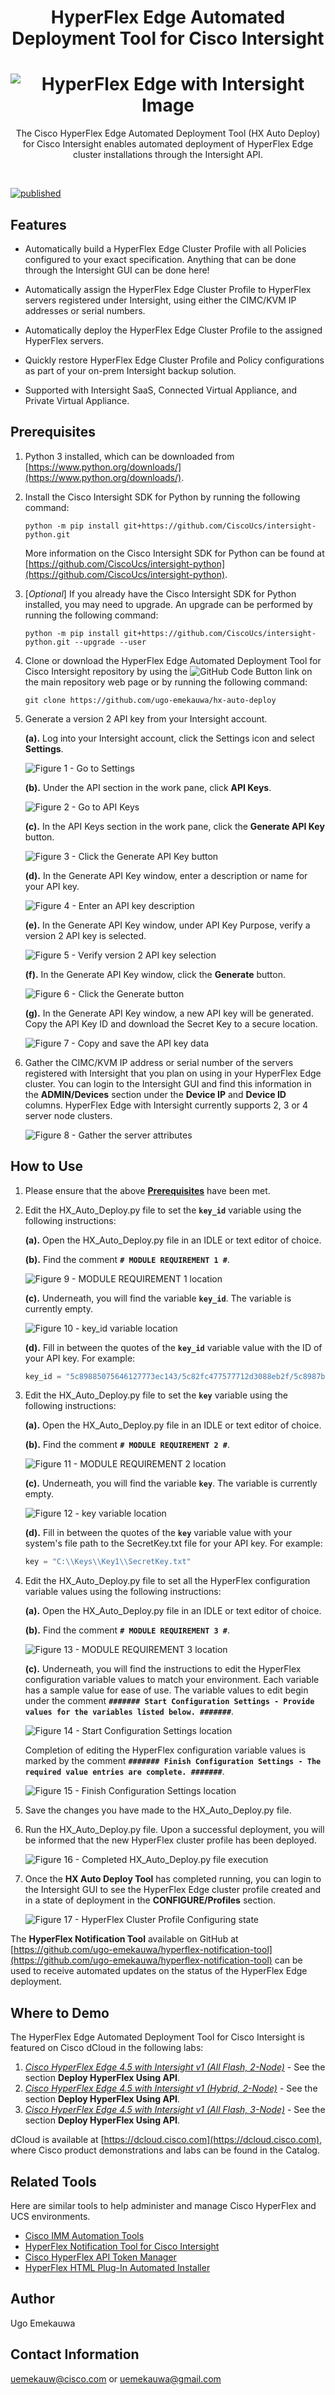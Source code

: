 <h1 align="center">HyperFlex Edge Automated Deployment Tool for Cisco Intersight</h1>

<h1 align="center">
  <img alt="HyperFlex Edge with Intersight Image" title="HyperFlex Edge with Intersight" src="./assets/HyperFlex_Edge_with_Cisco_Intersight_Graphic.png">
</h1>  

<p align="center">
  The Cisco HyperFlex Edge Automated Deployment Tool (HX Auto Deploy) for Cisco Intersight enables automated deployment of HyperFlex Edge cluster installations through the Intersight API.
</p>
<br>

[![published](https://static.production.devnetcloud.com/codeexchange/assets/images/devnet-published.svg)](https://developer.cisco.com/codeexchange/github/repo/ugo-emekauwa/hx-auto-deploy)

## Features
- Automatically build a HyperFlex Edge Cluster Profile with all Policies configured to your exact specification. Anything that can be done through the Intersight GUI can be done here!

- Automatically assign the HyperFlex Edge Cluster Profile to HyperFlex servers registered under Intersight, using either the CIMC/KVM IP addresses or serial numbers.

- Automatically deploy the HyperFlex Edge Cluster Profile to the assigned HyperFlex servers.

- Quickly restore HyperFlex Edge Cluster Profile and Policy configurations as part of your on-prem Intersight backup solution.

- Supported with Intersight SaaS, Connected Virtual Appliance, and Private Virtual Appliance.

## Prerequisites
1. Python 3 installed, which can be downloaded from [https://www.python.org/downloads/](https://www.python.org/downloads/).
2. Install the Cisco Intersight SDK for Python by running the following command:
   ```
   python -m pip install git+https://github.com/CiscoUcs/intersight-python.git
   ```
   More information on the Cisco Intersight SDK for Python can be found at [https://github.com/CiscoUcs/intersight-python](https://github.com/CiscoUcs/intersight-python).
3. [_Optional_] If you already have the Cisco Intersight SDK for Python installed, you may need to upgrade. An upgrade can be performed by running the following command:
   ```
   python -m pip install git+https://github.com/CiscoUcs/intersight-python.git --upgrade --user
   ```
4. Clone or download the HyperFlex Edge Automated Deployment Tool for Cisco Intersight repository by using the ![GitHub Code Button](./assets/GitHub_Code_Button.png "GitHub Code Button") link on the main repository web page or by running the following command:
    ```
    git clone https://github.com/ugo-emekauwa/hx-auto-deploy
    ```
5. Generate a version 2 API key from your Intersight account.

    **(a).** Log into your Intersight account, click the Settings icon and select **Settings**.
    
      ![Figure 1 - Go to Settings](./assets/Figure_1_Go_to_Settings.png "Figure 1 - Go to Settings")
      
    **(b).** Under the API section in the work pane, click **API Keys**.
    
      ![Figure 2 - Go to API Keys](./assets/Figure_2_Go_to_API_Keys.png "Figure 2 - Go to API Keys")
      
    **(c).** In the API Keys section in the work pane, click the **Generate API Key** button.
    
      ![Figure 3 - Click the Generate API Key button](./assets/Figure_3_Click_the_Generate_API_Key_button.png "Figure 3 - Click the Generate API Key button")
      
    **(d).** In the Generate API Key window, enter a description or name for your API key.
    
      ![Figure 4 - Enter an API key description](./assets/Figure_4_Enter_an_API_key_description.png "Figure 4 - Enter an API key description")
      
    **(e).** In the Generate API Key window, under API Key Purpose, verify a version 2 API key is selected.
    
      ![Figure 5 - Verify version 2 API key selection](./assets/Figure_5_Verify_version_2_API_key_selection.png "Figure 5 - Verify version 2 API key selection")
      
    **(f).** In the Generate API Key window, click the **Generate** button.
    
      ![Figure 6 - Click the Generate button](./assets/Figure_6_Click_the_Generate_button.png "Figure 6 - Click the Generate button")
      
    **(g).** In the Generate API Key window, a new API key will be generated. Copy the API Key ID and download the Secret Key to a secure location.
    
      ![Figure 7 - Copy and save the API key data](./assets/Figure_7_Copy_and_save_the_API_key_data.png "Figure 7 - Copy and save the API key data")
6. Gather the CIMC/KVM IP address or serial number of the servers registered with Intersight that you plan on using in your HyperFlex Edge cluster. You can login to the Intersight GUI and find this information in the **ADMIN/Devices** section under the **Device IP** and **Device ID** columns. HyperFlex Edge with Intersight currently supports 2, 3 or 4 server node clusters.

    ![Figure 8 - Gather the server attributes](./assets/Figure_8_Gather_the_server_attributes.png "Figure 8 - Gather the server attributes")

## How to Use
1. Please ensure that the above [**Prerequisites**](https://github.com/ugo-emekauwa/hx-auto-deploy#prerequisites) have been met.
2. Edit the HX_Auto_Deploy.py file to set the **`key_id`** variable using the following instructions:

    **(a).** Open the HX_Auto_Deploy.py file in an IDLE or text editor of choice.
    
    **(b).** Find the comment **`# MODULE REQUIREMENT 1 #`**.
     
      ![Figure 9 - MODULE REQUIREMENT 1 location](./assets/Figure_9_MODULE_REQUIREMENT_1_location.png "Figure 9 - MODULE REQUIREMENT 1 location")
      
    **(c).** Underneath, you will find the variable **`key_id`**. The variable is currently empty.
    
      ![Figure 10 - key_id variable location](./assets/Figure_10_key_id_variable_location.png "Figure 10 - key_id variable location")
      
    **(d).** Fill in between the quotes of the **`key_id`** variable value with the ID of your API key. For example:
      ```py
      key_id = "5c89885075646127773ec143/5c82fc477577712d3088eb2f/5c8987b17577712d302eaaff"
      ```
3. Edit the HX_Auto_Deploy.py file to set the **`key`** variable using the following instructions:

    **(a).** Open the HX_Auto_Deploy.py file in an IDLE or text editor of choice.
    
    **(b).** Find the comment **`# MODULE REQUIREMENT 2 #`**.
    
      ![Figure 11 - MODULE REQUIREMENT 2 location](./assets/Figure_11_MODULE_REQUIREMENT_2_location.png "Figure 11 - MODULE REQUIREMENT 2 location")
      
    **(c).** Underneath, you will find the variable **`key`**. The variable is currently empty.
    
      ![Figure 12 - key variable location](./assets/Figure_12_key_variable_location.png "Figure 12 - key variable location")
      
    **(d).** Fill in between the quotes of the **`key`** variable value with your system's file path to the SecretKey.txt file for your API key. For example:
      ```py
      key = "C:\\Keys\\Key1\\SecretKey.txt"
      ```
4. Edit the HX_Auto_Deploy.py file to set all the HyperFlex configuration variable values using the following instructions:

    **(a).** Open the HX_Auto_Deploy.py file in an IDLE or text editor of choice.

    **(b).** Find the comment **`# MODULE REQUIREMENT 3 #`**.
    
      ![Figure 13 - MODULE REQUIREMENT 3 location](./assets/Figure_13_MODULE_REQUIREMENT_3_location.png "Figure 13 - MODULE REQUIREMENT 3 location")
      
    **(c).** Underneath, you will find the instructions to edit the HyperFlex configuration variable values to match your environment. Each variable has a sample value for ease of use. The variable values to edit begin under the comment **`####### Start Configuration Settings - Provide values for the variables listed below. #######`**.
      
      ![Figure 14 - Start Configuration Settings location](./assets/Figure_14_Start_Configuration_Settings_location.png "Figure 14 - Start Configuration Settings location")
   
    Completion of editing the HyperFlex configuration variable values is marked by the comment **`####### Finish Configuration Settings - The required value entries are complete. #######`**.
      
      ![Figure 15 - Finish Configuration Settings location](./assets/Figure_15_Finish_Configuration_Settings_location.png "Figure 15 - Finish Configuration Settings location")
5. Save the changes you have made to the HX_Auto_Deploy.py file.
6. Run the HX_Auto_Deploy.py file. Upon a successful deployment, you will be informed that the new HyperFlex cluster profile has been deployed.

    ![Figure 16 - Completed HX_Auto_Deploy.py file execution](./assets/Figure_16_Completed_HX_Auto_Deploy.py_file_execution.png "Figure 16 - Completed HX_Auto_Deploy.py file execution")
7. Once the **HX Auto Deploy Tool** has completed running, you can login to the Intersight GUI to see the HyperFlex Edge cluster profile created and in a state of deployment in the **CONFIGURE/Profiles** section.

    ![Figure 17 - HyperFlex Cluster Profile Configuring state](./assets/Figure_17_HyperFlex_Cluster_Profile_Configuring_state.png "Figure 17 - HyperFlex Cluster Profile Configuring state")

The **HyperFlex Notification Tool** available on GitHub at [https://github.com/ugo-emekauwa/hyperflex-notification-tool](https://github.com/ugo-emekauwa/hyperflex-notification-tool) can be used to receive automated updates on the status of the HyperFlex Edge deployment.

## Where to Demo
The HyperFlex Edge Automated Deployment Tool for Cisco Intersight is featured on Cisco dCloud in the following labs:

1. [_Cisco HyperFlex Edge 4.5 with Intersight v1 (All Flash, 2-Node)_](https://dcloud2-rtp.cisco.com/content/demo/760975) - See the section **Deploy HyperFlex Using API**.
2. [_Cisco HyperFlex Edge 4.5 with Intersight v1 (Hybrid, 2-Node)_](https://dcloud2-rtp.cisco.com/content/demo/760974) - See the section **Deploy HyperFlex Using API**.
3. [_Cisco HyperFlex Edge 4.5 with Intersight v1 (All Flash, 3-Node)_](https://dcloud-cms.cisco.com/demo/cisco-hyperflex-edge-4-5-with-intersight-v1-all-flash-3-node) - See the section **Deploy HyperFlex Using API**.

dCloud is available at [https://dcloud.cisco.com](https://dcloud.cisco.com), where Cisco product demonstrations and labs can be found in the Catalog.

## Related Tools
Here are similar tools to help administer and manage Cisco HyperFlex and UCS environments.
- [Cisco IMM Automation Tools](https://github.com/ugo-emekauwa/cisco-imm-automation-tools)
- [HyperFlex Notification Tool for Cisco Intersight](https://github.com/ugo-emekauwa/hyperflex-notification-tool)
- [Cisco HyperFlex API Token Manager](https://github.com/ugo-emekauwa/hx-api-token-manager)
- [HyperFlex HTML Plug-In Automated Installer](https://github.com/ugo-emekauwa/hx-html-plugin-auto-installer)

## Author
Ugo Emekauwa

## Contact Information
uemekauw@cisco.com or uemekauwa@gmail.com
